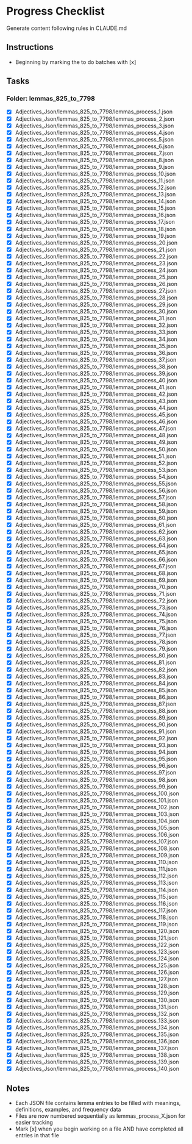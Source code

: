 # Progress Checklist

Generate content following rules in CLAUDE.md

## Instructions
- Beginning by marking the to do batches with [x]

## Tasks

### Folder: lemmas_825_to_7798

- [x] Adjectives_Json/lemmas_825_to_7798/lemmas_process_1.json
- [x] Adjectives_Json/lemmas_825_to_7798/lemmas_process_2.json
- [x] Adjectives_Json/lemmas_825_to_7798/lemmas_process_3.json
- [x] Adjectives_Json/lemmas_825_to_7798/lemmas_process_4.json
- [x] Adjectives_Json/lemmas_825_to_7798/lemmas_process_5.json
- [x] Adjectives_Json/lemmas_825_to_7798/lemmas_process_6.json
- [x] Adjectives_Json/lemmas_825_to_7798/lemmas_process_7.json
- [x] Adjectives_Json/lemmas_825_to_7798/lemmas_process_8.json
- [x] Adjectives_Json/lemmas_825_to_7798/lemmas_process_9.json
- [x] Adjectives_Json/lemmas_825_to_7798/lemmas_process_10.json
- [x] Adjectives_Json/lemmas_825_to_7798/lemmas_process_11.json
- [x] Adjectives_Json/lemmas_825_to_7798/lemmas_process_12.json
- [x] Adjectives_Json/lemmas_825_to_7798/lemmas_process_13.json
- [x] Adjectives_Json/lemmas_825_to_7798/lemmas_process_14.json
- [x] Adjectives_Json/lemmas_825_to_7798/lemmas_process_15.json
- [x] Adjectives_Json/lemmas_825_to_7798/lemmas_process_16.json
- [x] Adjectives_Json/lemmas_825_to_7798/lemmas_process_17.json
- [x] Adjectives_Json/lemmas_825_to_7798/lemmas_process_18.json
- [x] Adjectives_Json/lemmas_825_to_7798/lemmas_process_19.json
- [x] Adjectives_Json/lemmas_825_to_7798/lemmas_process_20.json
- [x] Adjectives_Json/lemmas_825_to_7798/lemmas_process_21.json
- [x] Adjectives_Json/lemmas_825_to_7798/lemmas_process_22.json
- [x] Adjectives_Json/lemmas_825_to_7798/lemmas_process_23.json
- [x] Adjectives_Json/lemmas_825_to_7798/lemmas_process_24.json
- [x] Adjectives_Json/lemmas_825_to_7798/lemmas_process_25.json
- [x] Adjectives_Json/lemmas_825_to_7798/lemmas_process_26.json
- [x] Adjectives_Json/lemmas_825_to_7798/lemmas_process_27.json
- [x] Adjectives_Json/lemmas_825_to_7798/lemmas_process_28.json
- [x] Adjectives_Json/lemmas_825_to_7798/lemmas_process_29.json
- [x] Adjectives_Json/lemmas_825_to_7798/lemmas_process_30.json
- [x] Adjectives_Json/lemmas_825_to_7798/lemmas_process_31.json
- [x] Adjectives_Json/lemmas_825_to_7798/lemmas_process_32.json
- [x] Adjectives_Json/lemmas_825_to_7798/lemmas_process_33.json
- [x] Adjectives_Json/lemmas_825_to_7798/lemmas_process_34.json
- [x] Adjectives_Json/lemmas_825_to_7798/lemmas_process_35.json
- [x] Adjectives_Json/lemmas_825_to_7798/lemmas_process_36.json
- [x] Adjectives_Json/lemmas_825_to_7798/lemmas_process_37.json
- [x] Adjectives_Json/lemmas_825_to_7798/lemmas_process_38.json
- [x] Adjectives_Json/lemmas_825_to_7798/lemmas_process_39.json
- [x] Adjectives_Json/lemmas_825_to_7798/lemmas_process_40.json
- [x] Adjectives_Json/lemmas_825_to_7798/lemmas_process_41.json
- [x] Adjectives_Json/lemmas_825_to_7798/lemmas_process_42.json
- [x] Adjectives_Json/lemmas_825_to_7798/lemmas_process_43.json
- [x] Adjectives_Json/lemmas_825_to_7798/lemmas_process_44.json
- [x] Adjectives_Json/lemmas_825_to_7798/lemmas_process_45.json
- [x] Adjectives_Json/lemmas_825_to_7798/lemmas_process_46.json
- [x] Adjectives_Json/lemmas_825_to_7798/lemmas_process_47.json
- [x] Adjectives_Json/lemmas_825_to_7798/lemmas_process_48.json
- [x] Adjectives_Json/lemmas_825_to_7798/lemmas_process_49.json
- [x] Adjectives_Json/lemmas_825_to_7798/lemmas_process_50.json
- [x] Adjectives_Json/lemmas_825_to_7798/lemmas_process_51.json
- [x] Adjectives_Json/lemmas_825_to_7798/lemmas_process_52.json
- [x] Adjectives_Json/lemmas_825_to_7798/lemmas_process_53.json
- [x] Adjectives_Json/lemmas_825_to_7798/lemmas_process_54.json
- [x] Adjectives_Json/lemmas_825_to_7798/lemmas_process_55.json
- [x] Adjectives_Json/lemmas_825_to_7798/lemmas_process_56.json
- [x] Adjectives_Json/lemmas_825_to_7798/lemmas_process_57.json
- [x] Adjectives_Json/lemmas_825_to_7798/lemmas_process_58.json
- [x] Adjectives_Json/lemmas_825_to_7798/lemmas_process_59.json
- [x] Adjectives_Json/lemmas_825_to_7798/lemmas_process_60.json
- [x] Adjectives_Json/lemmas_825_to_7798/lemmas_process_61.json
- [x] Adjectives_Json/lemmas_825_to_7798/lemmas_process_62.json
- [x] Adjectives_Json/lemmas_825_to_7798/lemmas_process_63.json
- [x] Adjectives_Json/lemmas_825_to_7798/lemmas_process_64.json
- [x] Adjectives_Json/lemmas_825_to_7798/lemmas_process_65.json
- [x] Adjectives_Json/lemmas_825_to_7798/lemmas_process_66.json
- [x] Adjectives_Json/lemmas_825_to_7798/lemmas_process_67.json
- [x] Adjectives_Json/lemmas_825_to_7798/lemmas_process_68.json
- [x] Adjectives_Json/lemmas_825_to_7798/lemmas_process_69.json
- [x] Adjectives_Json/lemmas_825_to_7798/lemmas_process_70.json
- [x] Adjectives_Json/lemmas_825_to_7798/lemmas_process_71.json
- [x] Adjectives_Json/lemmas_825_to_7798/lemmas_process_72.json
- [x] Adjectives_Json/lemmas_825_to_7798/lemmas_process_73.json
- [x] Adjectives_Json/lemmas_825_to_7798/lemmas_process_74.json
- [x] Adjectives_Json/lemmas_825_to_7798/lemmas_process_75.json
- [x] Adjectives_Json/lemmas_825_to_7798/lemmas_process_76.json
- [x] Adjectives_Json/lemmas_825_to_7798/lemmas_process_77.json
- [x] Adjectives_Json/lemmas_825_to_7798/lemmas_process_78.json
- [x] Adjectives_Json/lemmas_825_to_7798/lemmas_process_79.json
- [x] Adjectives_Json/lemmas_825_to_7798/lemmas_process_80.json
- [x] Adjectives_Json/lemmas_825_to_7798/lemmas_process_81.json
- [x] Adjectives_Json/lemmas_825_to_7798/lemmas_process_82.json
- [x] Adjectives_Json/lemmas_825_to_7798/lemmas_process_83.json
- [x] Adjectives_Json/lemmas_825_to_7798/lemmas_process_84.json
- [x] Adjectives_Json/lemmas_825_to_7798/lemmas_process_85.json
- [x] Adjectives_Json/lemmas_825_to_7798/lemmas_process_86.json
- [x] Adjectives_Json/lemmas_825_to_7798/lemmas_process_87.json
- [x] Adjectives_Json/lemmas_825_to_7798/lemmas_process_88.json
- [x] Adjectives_Json/lemmas_825_to_7798/lemmas_process_89.json
- [x] Adjectives_Json/lemmas_825_to_7798/lemmas_process_90.json
- [x] Adjectives_Json/lemmas_825_to_7798/lemmas_process_91.json
- [x] Adjectives_Json/lemmas_825_to_7798/lemmas_process_92.json
- [x] Adjectives_Json/lemmas_825_to_7798/lemmas_process_93.json
- [x] Adjectives_Json/lemmas_825_to_7798/lemmas_process_94.json
- [x] Adjectives_Json/lemmas_825_to_7798/lemmas_process_95.json
- [x] Adjectives_Json/lemmas_825_to_7798/lemmas_process_96.json
- [x] Adjectives_Json/lemmas_825_to_7798/lemmas_process_97.json
- [x] Adjectives_Json/lemmas_825_to_7798/lemmas_process_98.json
- [x] Adjectives_Json/lemmas_825_to_7798/lemmas_process_99.json
- [x] Adjectives_Json/lemmas_825_to_7798/lemmas_process_100.json
- [x] Adjectives_Json/lemmas_825_to_7798/lemmas_process_101.json
- [x] Adjectives_Json/lemmas_825_to_7798/lemmas_process_102.json
- [x] Adjectives_Json/lemmas_825_to_7798/lemmas_process_103.json
- [x] Adjectives_Json/lemmas_825_to_7798/lemmas_process_104.json
- [x] Adjectives_Json/lemmas_825_to_7798/lemmas_process_105.json
- [x] Adjectives_Json/lemmas_825_to_7798/lemmas_process_106.json
- [x] Adjectives_Json/lemmas_825_to_7798/lemmas_process_107.json
- [x] Adjectives_Json/lemmas_825_to_7798/lemmas_process_108.json
- [x] Adjectives_Json/lemmas_825_to_7798/lemmas_process_109.json
- [x] Adjectives_Json/lemmas_825_to_7798/lemmas_process_110.json
- [x] Adjectives_Json/lemmas_825_to_7798/lemmas_process_111.json
- [x] Adjectives_Json/lemmas_825_to_7798/lemmas_process_112.json
- [x] Adjectives_Json/lemmas_825_to_7798/lemmas_process_113.json
- [x] Adjectives_Json/lemmas_825_to_7798/lemmas_process_114.json
- [x] Adjectives_Json/lemmas_825_to_7798/lemmas_process_115.json
- [x] Adjectives_Json/lemmas_825_to_7798/lemmas_process_116.json
- [x] Adjectives_Json/lemmas_825_to_7798/lemmas_process_117.json
- [x] Adjectives_Json/lemmas_825_to_7798/lemmas_process_118.json
- [x] Adjectives_Json/lemmas_825_to_7798/lemmas_process_119.json
- [x] Adjectives_Json/lemmas_825_to_7798/lemmas_process_120.json
- [x] Adjectives_Json/lemmas_825_to_7798/lemmas_process_121.json
- [x] Adjectives_Json/lemmas_825_to_7798/lemmas_process_122.json
- [x] Adjectives_Json/lemmas_825_to_7798/lemmas_process_123.json
- [x] Adjectives_Json/lemmas_825_to_7798/lemmas_process_124.json
- [x] Adjectives_Json/lemmas_825_to_7798/lemmas_process_125.json
- [x] Adjectives_Json/lemmas_825_to_7798/lemmas_process_126.json
- [x] Adjectives_Json/lemmas_825_to_7798/lemmas_process_127.json
- [x] Adjectives_Json/lemmas_825_to_7798/lemmas_process_128.json
- [x] Adjectives_Json/lemmas_825_to_7798/lemmas_process_129.json
- [x] Adjectives_Json/lemmas_825_to_7798/lemmas_process_130.json
- [x] Adjectives_Json/lemmas_825_to_7798/lemmas_process_131.json
- [x] Adjectives_Json/lemmas_825_to_7798/lemmas_process_132.json
- [x] Adjectives_Json/lemmas_825_to_7798/lemmas_process_133.json
- [x] Adjectives_Json/lemmas_825_to_7798/lemmas_process_134.json
- [x] Adjectives_Json/lemmas_825_to_7798/lemmas_process_135.json
- [x] Adjectives_Json/lemmas_825_to_7798/lemmas_process_136.json
- [x] Adjectives_Json/lemmas_825_to_7798/lemmas_process_137.json
- [x] Adjectives_Json/lemmas_825_to_7798/lemmas_process_138.json
- [x] Adjectives_Json/lemmas_825_to_7798/lemmas_process_139.json
- [x] Adjectives_Json/lemmas_825_to_7798/lemmas_process_140.json

## Notes
- Each JSON file contains lemma entries to be filled with meanings, definitions, examples, and frequency data
- Files are now numbered sequentially as lemmas_process_X.json for easier tracking
- Mark [x] when you begin working on a file AND have completed all entries in that file

